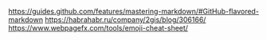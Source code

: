 https://guides.github.com/features/mastering-markdown/#GitHub-flavored-markdown
https://habrahabr.ru/company/2gis/blog/306166/ 
https://www.webpagefx.com/tools/emoji-cheat-sheet/
